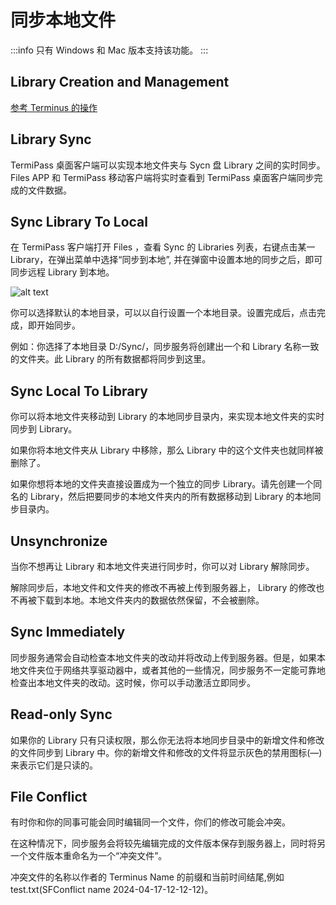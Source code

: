 # 同步本地文件

:::info
只有 Windows 和 Mac 版本支持该功能。
:::

## Library Creation and Management

[参考 Terminus 的操作](../terminus/files/index.md#sync)

## Library Sync

TermiPass 桌面客户端可以实现本地文件夹与 Sycn 盘 Library 之间的实时同步。Files APP 和 TermiPass 移动客户端将实时查看到 TermiPass 桌面客户端同步完成的文件数据。

## Sync Library To Local

在 TermiPass 客户端打开 Files ，查看 Sync 的 Libraries 列表，右键点击某一 Library，在弹出菜单中选择“同步到本地”, 并在弹窗中设置本地的同步之后，即可同步远程 Library 到本地。

![alt text](/images/how-to/termipass/sync.jpg)

你可以选择默认的本地目录，可以以自行设置一个本地目录。设置完成后，点击完成，即开始同步。

例如：你选择了本地目录 D:/Sync/，同步服务将创建出一个和 Library 名称一致的文件夹。此 Library 的所有数据都将同步到这里。

## Sync Local To Library

你可以将本地文件夹移动到 Library 的本地同步目录内，来实现本地文件夹的实时同步到 Library。

如果你将本地文件夹从 Library 中移除，那么 Library 中的这个文件夹也就同样被删除了。

如果你想将本地的文件夹直接设置成为一个独立的同步 Library。请先创建一个同名的 Library，然后把要同步的本地文件夹内的所有数据移动到 Library 的本地同步目录内。

## Unsynchronize

当你不想再让 Library 和本地文件夹进行同步时，你可以对 Library 解除同步。

解除同步后，本地文件和文件夹的修改不再被上传到服务器上， Library 的修改也不再被下载到本地。本地文件夹内的数据依然保留，不会被删除。

## Sync Immediately

同步服务通常会自动检查本地文件夹的改动并将改动上传到服务器。但是，如果本地文件夹位于网络共享驱动器中，或者其他的一些情况，同步服务不一定能可靠地检查出本地文件夹的改动。这时候，你可以手动激活立即同步。

## Read-only Sync

如果你的 Library 只有只读权限，那么你无法将本地同步目录中的新增文件和修改的文件同步到 Library 中。你的新增文件和修改的文件将显示灰色的禁用图标(—)来表示它们是只读的。

## File Conflict

有时你和你的同事可能会同时编辑同一个文件，你们的修改可能会冲突。

在这种情况下，同步服务会将较先编辑完成的文件版本保存到服务器上，同时将另一个文件版本重命名为一个“冲突文件”。

冲突文件的名称以作者的 Terminus Name 的前缀和当前时间结尾,例如 test.txt(SFConflict name 2024-04-17-12-12-12)。
